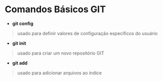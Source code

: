 # Comandos Básicos GIT

* __git config__
>usado para definir valores de configuração específicos do usuário

* __git init__
>usado para criar um novo repositório GIT

* __git add__
>usado para adicionar arquivos ao índice
